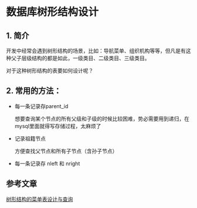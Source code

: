 # 数据库树形结构设计

## 1. 简介

开发中经常会遇到树形结构的场景，比如：导航菜单、组织机构等等，但凡是有这种父子层级结构的都是如此，一级类目、二级类目、三级类目。

对于这种树形结构的表要如何设计呢？

## 2. 常用的方法：

- 每一条记录存parent_id

  想要查询某个节点的所有父级和子级的时候比较困难，势必需要用到递归，在mysql里面就得写存储过程，太麻烦了

- 记录祖籍节点

  方便查找父节点和所有子节点（含孙子节点）

- 每一条记录存 nleft 和 nright



## 参考文章

[树形结构的菜单表设计与查询](https://www.cnblogs.com/cjsblog/p/14714444.html)
